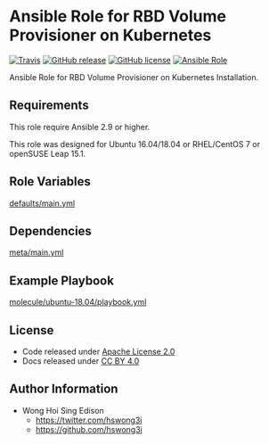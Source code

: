 # Ansible Role for RBD Volume Provisioner on Kubernetes

[![Travis](https://img.shields.io/travis/alvistack/ansible-role-kubernetes-rbd-provisioner.svg)](https://travis-ci.org/alvistack/ansible-role-kubernetes-rbd-provisioner)
[![GitHub release](https://img.shields.io/github/release/alvistack/ansible-role-kubernetes-rbd-provisioner.svg)](https://github.com/alvistack/ansible-role-kubernetes-rbd-provisioner)
[![GitHub license](https://img.shields.io/github/license/alvistack/ansible-role-kubernetes-rbd-provisioner.svg)](https://github.com/alvistack/ansible-role-kubernetes-rbd-provisioner/blob/master/LICENSE)
[![Ansible Role](https://img.shields.io/badge/galaxy-alvistack.kubernetes_rbd_provisioner-blue.svg)](https://galaxy.ansible.com/alvistack/kubernetes_rbd_provisioner)

Ansible Role for RBD Volume Provisioner on Kubernetes Installation.

## Requirements

This role require Ansible 2.9 or higher.

This role was designed for Ubuntu 16.04/18.04 or RHEL/CentOS 7 or openSUSE Leap 15.1.

## Role Variables

[defaults/main.yml](defaults/main.yml)

## Dependencies

[meta/main.yml](meta/main.yml)

## Example Playbook

[molecule/ubuntu-18.04/playbook.yml](molecule/ubuntu-18.04/playbook.yml)

## License

  - Code released under [Apache License 2.0](LICENSE)
  - Docs released under [CC BY 4.0](http://creativecommons.org/licenses/by/4.0/)

## Author Information

  - Wong Hoi Sing Edison
      - <https://twitter.com/hswong3i>
      - <https://github.com/hswong3i>
